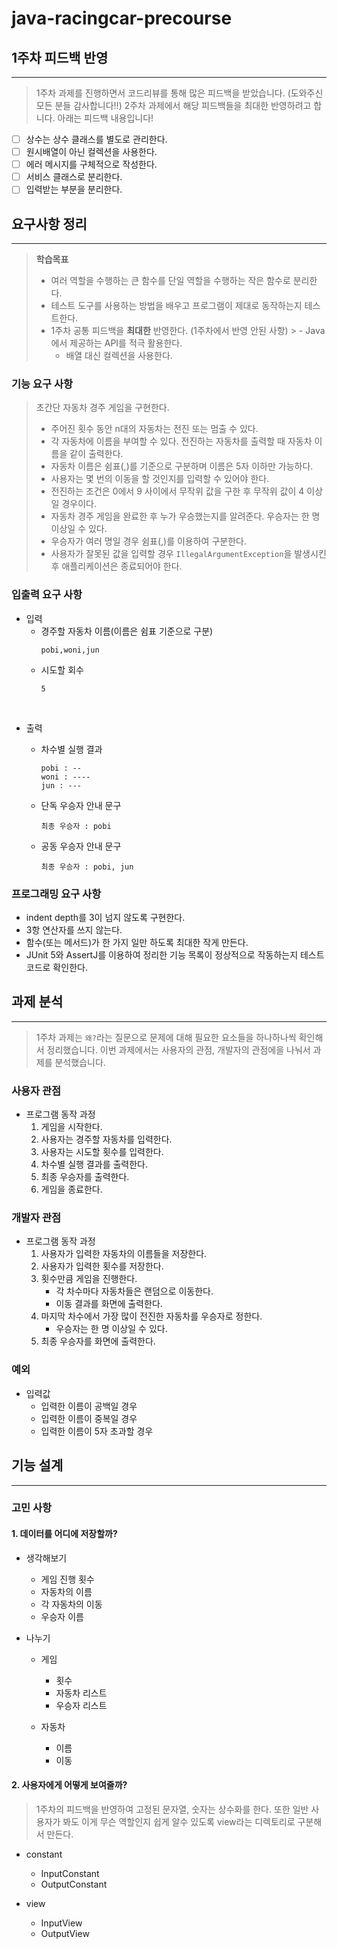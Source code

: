 # java-racingcar-precourse

## 1주차 피드백 반영

---
> 1주차 과제를 진행하면서 코드리뷰를 통해 많은 피드백을 받았습니다. (도와주신 모든 분들 감사합니다!!)
> 2주차 과제에서 해당 피드백들을 최대한 반영하려고 합니다. 아래는 피드백 내용입니다!

- [ ] 상수는 상수 클래스를 별도로 관리한다.
- [ ] 원시배열이 아닌 컬렉션을 사용한다.
- [ ] 에러 메시지를 구체적으로 작성한다.
- [ ] 서비스 클래스로 분리한다.
- [ ] 입력받는 부분을 분리한다.

## 요구사항 정리

---

> **학습목표**
>
> - 여러 역할을 수행하는 큰 함수를 단일 역할을 수행하는 작은 함수로 분리한다.
> - 테스트 도구를 사용하는 방법을 배우고 프로그램이 제대로 동작하는지 테스트한다.
> - 1주차 공통 피드백을 **최대한** 반영한다. (1주차에서 반영 안된 사항)
    >   - Java에서 제공하는 API를 적극 활용한다.
>   - 배열 대신 컬렉션을 사용한다.

### 기능 요구 사항
> 초간단 자동차 경주 게임을 구현한다.
> - 주어진 횟수 동안 n대의 자동차는 전진 또는 멈출 수 있다.
> - 각 자동차에 이름을 부여할 수 있다. 전진하는 자동차를 출력할 때 자동차 이름을 같이 출력한다.
> - 자동차 이름은 쉼표(,)를 기준으로 구분하며 이름은 5자 이하만 가능하다.
> - 사용자는 몇 번의 이동을 할 것인지를 입력할 수 있어야 한다.
> - 전진하는 조건은 0에서 9 사이에서 무작위 값을 구한 후 무작위 값이 4 이상일 경우이다.
> - 자동차 경주 게임을 완료한 후 누가 우승했는지를 알려준다. 우승자는 한 명 이상일 수 있다.
> - 우승자가 여러 명일 경우 쉼표(,)를 이용하여 구분한다.
> - 사용자가 잘못된 값을 입력할 경우 `IllegalArgumentException`을 발생시킨 후 애플리케이션은 종료되어야 한다.

### 입출력 요구 사항
- 입력
    - 경주할 자동차 이름(이름은 쉼표 기준으로 구분)
      ```text
      pobi,woni,jun
      ```
    - 시도할 회수
      ```text
      5
      ```

<br>

- 출력
    - 차수별 실행 결과
      ```text
      pobi : --
      woni : ----
      jun : ---
      ```
    - 단독 우승자 안내 문구
      ```text
      최종 우승자 : pobi
      ```

    - 공동 우승자 안내 문구
      ```text
      최종 우승자 : pobi, jun
      ```

### 프로그래밍 요구 사항
- indent depth를 3이 넘지 않도록 구현한다.
- 3항 연산자를 쓰지 않는다.
- 함수(또는 메서드)가 한 가지 일만 하도록 최대한 작게 만든다.
- JUnit 5와 AssertJ를 이용하여 정리한 기능 목록이 정상적으로 작동하는지 테스트 코드로 확인한다.


## 과제 분석

---
> 1주차 과제는 `왜?`라는 질문으로 문제에 대해 필요한 요소들을 하나하나씩 확인해서 정리했습니다.
> 이번 과제에서는 사용자의 관점, 개발자의 관점에을 나눠서 과제를 분석했습니다.

### 사용자 관점
- 프로그램 동작 과정
    1. 게임을 시작한다.
    2. 사용자는 경주할 자동차를 입력한다.
    3. 사용자는 시도할 횟수를 입력한다.
    4. 차수별 실행 결과를 출력한다.
    5. 최종 우승자를 출력한다.
    6. 게임을 종료한다.


### 개발자 관점
- 프로그램 동작 과정
    1. 사용자가 입력한 자동차의 이름들을 저장한다.
    2. 사용자가 입력한 횟수를 저장한다.
    3. 횟수만큼 게임을 진행한다.
        - 각 차수마다 자동차들은 랜덤으로 이동한다.
        - 이동 결과를 화면에 출력한다.
    4. 마지막 차수에서 가장 많이 전진한 자동차를 우승자로 정한다.
        - 우승자는 한 명 이상일 수 있다.
    5. 최종 우승자를 화면에 출력한다.

### 예외
- 입력값
    - 입력한 이름이 공백일 경우
    - 입력한 이름이 중복일 경우
    - 입력한 이름이 5자 초과할 경우


## 기능 설계

---

### 고민 사항
#### 1. 데이터를 어디에 저장할까?
- 생각해보기
  - 게임 진행 횟수 
  - 자동차의 이름
  - 각 자동차의 이동
  - 우승자 이름


- 나누기
  - 게임
    - 횟수
    - 자동차 리스트
    - 우승자 리스트
    
  - 자동차
    - 이름
    - 이동

#### 2. 사용자에게 어떻게 보여줄까?
> 1주차의 피드백을 반영하여 고정된 문자열, 숫자는 상수화를 한다. 또한 일반 사용자가 봐도
> 이게 무슨 역할인지 쉽게 알수 있도록 view라는 디렉토리로 구분해서 만든다.

- constant
  - InputConstant
  - OutputConstant


- view
  - InputView
  - OutputView